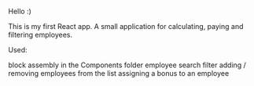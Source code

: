 Hello :)

This is my first React app.
A small application for calculating, paying and filtering employees.

Used:

block assembly in the Components folder
employee search filter
adding / removing employees from the list
assigning a bonus to an employee